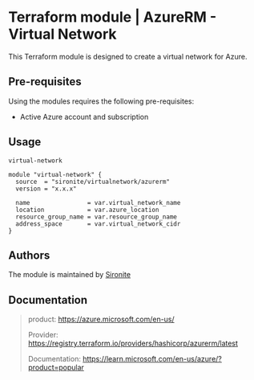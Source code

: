 # Terraform module | AzureRM - Virtual Network

This Terraform module is designed to create a virtual network for Azure.

## Pre-requisites

Using the modules requires the following pre-requisites:
 * Active Azure account and subscription 

## Usage

`virtual-network`

```hcl
module "virtual-network" {
  source  = "sironite/virtualnetwork/azurerm"
  version = "x.x.x"

  name                = var.virtual_network_name
  location            = var.azure_location
  resource_group_name = var.resource_group_name
  address_space       = var.virtual_network_cidr
}
```

## Authors

The module is maintained by [Sironite](https://github.com/sironite)

## Documentation

> product: https://azure.microsoft.com/en-us/
> 
> Provider: https://registry.terraform.io/providers/hashicorp/azurerm/latest
> 
> Documentation: https://learn.microsoft.com/en-us/azure/?product=popular
